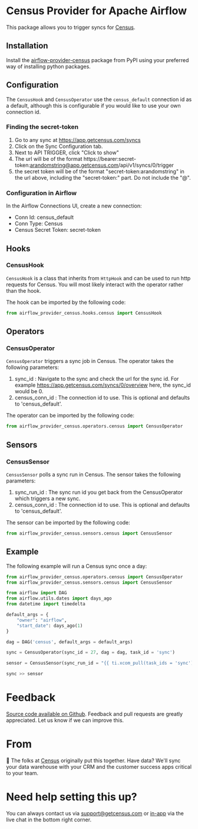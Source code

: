 # Census Provider for Apache Airflow

This package allows you to trigger syncs for [Census](https://www.getcensus.com/).

## Installation

Install the [airflow-provider-census](https://pypi.org/project/airflow-provider-census/) package from PyPI using your preferred way of installing python packages.

## Configuration

The `CensusHook` and `CensusOperator` use the `census_default` connection id as a default, although this is configurable if you would like to use your own connection id.

### Finding the secret-token

1. Go to any sync at https://app.getcensus.com/syncs
2. Click on the Sync Configuration tab.
3. Next to API TRIGGER, click "Click to show"
4. The url will be of the format https://bearer:secret-token:arandomstring@app.getcensus.com/api/v1/syncs/0/trigger
5. the secret token will be of the format "secret-token:arandomstring" in the url above, including the "secret-token:" part. Do not include the "@".

### Configuration in Airflow

In the Airflow Connections UI, create a new connection:

* Conn Id: census_default
* Conn Type: Census
* Census Secret Token: secret-token

## Hooks

### CensusHook

`CensusHook` is a class that inherits from `HttpHook` and can be used to run http requests for Census.
You will most likely interact with the operator rather than the hook.

The hook can be imported by the following code:

```python
from airflow_provider_census.hooks.census import CensusHook
```

## Operators

### CensusOperator

`CensusOperator` triggers a sync job in Census. The operator takes the following parameters:

1. sync_id : Navigate to the sync and check the url for the sync id. For example https://app.getcensus.com/syncs/0/overview here, the sync_id would be 0.
2. census_conn_id : The connection id to use. This is optional and defaults to 'census_default'.

The operator can be imported by the following code:

```python
from airflow_provider_census.operators.census import CensusOperator
```

## Sensors

### CensusSensor

`CensusSensor` polls a sync run in Census. The sensor takes the following parameters:

1. sync_run_id : The sync run id you get back from the CensusOperator which triggers a new sync.
2. census_conn_id : The connection id to use. This is optional and defaults to 'census_default'.

The sensor can be imported by the following code:

```python
from airflow_provider_census.sensors.census import CensusSensor
```

## Example

The following example will run a Census sync once a day:

```python
from airflow_provider_census.operators.census import CensusOperator
from airflow_provider_census.sensors.census import CensusSensor

from airflow import DAG
from airflow.utils.dates import days_ago
from datetime import timedelta

default_args = {
    "owner": "airflow",
    "start_date": days_ago(1)
}

dag = DAG('census', default_args = default_args)

sync = CensusOperator(sync_id = 27, dag = dag, task_id = 'sync')

sensor = CensusSensor(sync_run_id = "{{ ti.xcom_pull(task_ids = 'sync') }}", dag = dag, task_id = 'sensor')

sync >> sensor
```

# Feedback

[Source code available on Github](https://github.com/sutrolabs/airflow-provider-census). Feedback and pull requests are greatly appreciated. Let us know if we can improve this.


# From

:wave: The folks at [Census](http://getcensus.com) originally put this together. Have data? We'll sync your data warehouse with your CRM and the customer success apps critical to your team.

# Need help setting this up?

You can always contact us via support@getcensus.com or [in-app](https://app.getcensus.com/) via the live chat in the bottom right corner.
